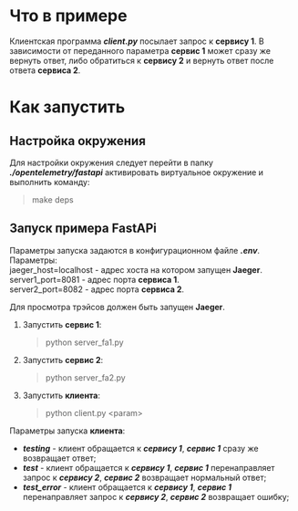 # Что в примере

Клиентская программа ***client.py*** посылает запрос к **сервису 1**. В зависимости от переданного
параметра **сервис 1** может сразу же вернуть ответ, либо обратиться к **сервису 2** и вернуть ответ после ответа
**сервиса 2**. 

# Как запустить
## Настройка окружения

Для настройки окружения следует перейти в папку ***./opentelemetry/fastapi*** активировать виртуальное окружение и выполнить команду:
> make deps


## Запуск примера FastAPi

Параметры запуска задаются в конфигурационном файле ***.env***.  
Параметры:  
jaeger_host=localhost  - адрес хоста на котором запущен **Jaeger**.  
server1_port=8081    - адрес порта **сервиса 1**.  
server2_port=8082    - адрес порта **сервиса 2**.  

Для просмотра трэйсов должен быть запущен **Jaeger**.  

 1. Запустить **сервис 1**:  
     > python server_fa1.py  
 2.  Запустить **сервис 2**:   
     > python server_fa2.py  
 3.  Запустить **клиента**:   
     > python client.py \<param\>

Параметры запуска **клиента**:  
  - ***testing*** - клиент обращается к ***сервису 1***, ***сервис 1*** 
сразу же возвращает ответ;  
  -  ***test*** - клиент обращается к ***сервису 1***, ***сервис 1*** 
перенаправляет запрос к ***сервису 2***, ***сервис 2*** возвращает нормальный ответ;  
  -  ***test_error*** - клиент обращается к ***сервису 1***, ***сервис 1*** 
перенаправляет запрос к ***сервису 2***, ***сервис 2*** возвращает ошибку;  